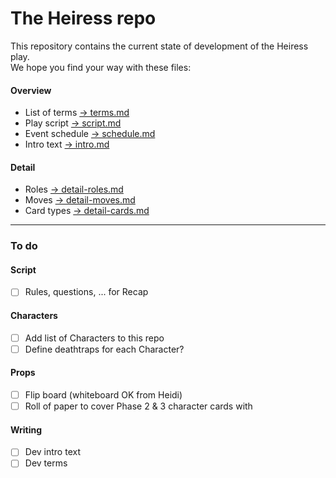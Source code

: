 # The Heiress repo

This repository contains the current state of development of the Heiress play.  
We hope you find your way with these files:

#### Overview
- List of terms [→ terms.md](terms.md)
- Play script [→ script.md](script.md)
- Event schedule [→ schedule.md](schedule.md)
- Intro text [→ intro.md](intro.md)

#### Detail
- Roles [→ detail-roles.md](detail-roles.md)
- Moves [→ detail-moves.md](detail-moves.md)
- Card types [→ detail-cards.md](detail-cards.md)

---

### To do

#### Script
- [ ] Rules, questions, ... for Recap

#### Characters
- [ ] Add list of Characters to this repo
- [ ] Define deathtraps for each Character?

#### Props
- [ ] Flip board (whiteboard OK from Heidi)
- [ ] Roll of paper to cover Phase 2 & 3 character cards with

#### Writing
- [ ] Dev intro text
- [ ] Dev terms
